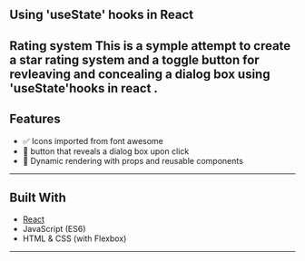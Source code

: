 ## Using 'useState' hooks in React

**Rating system** This is a symple attempt to create a star rating system and a toggle button for revleaving 
and concealing a dialog box using 'useState'hooks in react .
---

## Features

- ✅ Icons imported from font awesome
- 🎥 button that reveals a dialog box upon click
- 🔄 Dynamic rendering with props and reusable components

---

## Built With

- [React](https://reactjs.org/)
- JavaScript (ES6)
- HTML & CSS (with Flexbox)

---